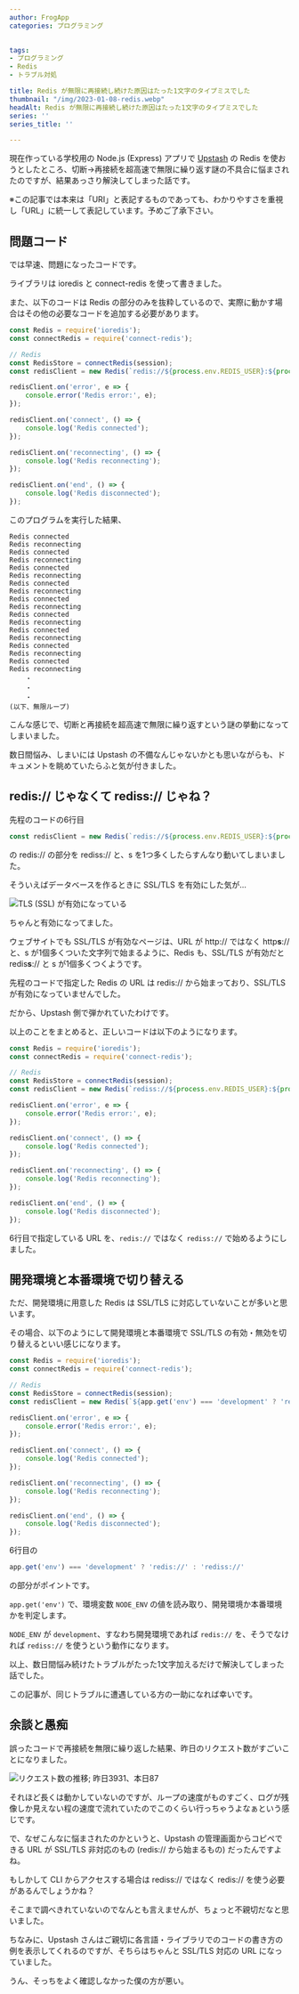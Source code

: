 ```yaml
---
author: FrogApp
categories: プログラミング

 
tags:
- プログラミング
- Redis
- トラブル対処

title: Redis が無限に再接続し続けた原因はたった1文字のタイプミスでした
thumbnail: "/img/2023-01-08-redis.webp"
headAlt: Redis が無限に再接続し続けた原因はたった1文字のタイプミスでした
series: ''
series_title: ''

---
```

現在作っている学校用の Node.js (Express) アプリで <a href="https://upstash.com/" target="_blank" rel="noopener noreferrer">Upstash</a> の Redis を使おうとしたところ、切断→再接続を超高速で無限に繰り返す謎の不具合に悩まされたのですが、結果あっさり解決してしまった話です。

※この記事では本来は「URI」と表記するものであっても、わかりやすさを重視し「URL」に統一して表記しています。予めご了承下さい。

## 問題コード

では早速、問題になったコードです。

ライブラリは ioredis と connect-redis を使って書きました。

また、以下のコードは Redis の部分のみを抜粋しているので、実際に動かす場合はその他の必要なコードを追加する必要があります。

```javascript
const Redis = require('ioredis');
const connectRedis = require('connect-redis');

// Redis
const RedisStore = connectRedis(session);
const redisClient = new Redis(`redis://${process.env.REDIS_USER}:${process.env.REDIS_PASSWORD}@${process.env.REDIS_ENDPOINT}:${process.env.REDIS_PORT}`);

redisClient.on('error', e => {
	console.error('Redis error:', e);
});

redisClient.on('connect', () => {
	console.log('Redis connected');
});

redisClient.on('reconnecting', () => {
	console.log('Redis reconnecting');
});

redisClient.on('end', () => {
	console.log('Redis disconnected');
});
```

このプログラムを実行した結果、

    Redis connected
    Redis reconnecting
    Redis connected
    Redis reconnecting
    Redis connected
    Redis reconnecting
    Redis connected
    Redis reconnecting
    Redis connected
    Redis reconnecting
    Redis connected
    Redis reconnecting
    Redis connected
    Redis reconnecting
    Redis connected
    Redis reconnecting
    Redis connected
    Redis reconnecting
        ・
        ・
        ・
    (以下、無限ループ)

こんな感じで、切断と再接続を超高速で無限に繰り返すという謎の挙動になってしまいました。

数日間悩み、しまいには Upstash の不備なんじゃないかとも思いながらも、ドキュメントを眺めていたらふと気が付きました。

## redis:// じゃなくて rediss:// じゃね？

先程のコードの6行目

```javascript
const redisClient = new Redis(`redis://${process.env.REDIS_USER}:${process.env.REDIS_PASSWORD}@${process.env.REDIS_ENDPOINT}:${process.env.REDIS_PORT}`);
```

の redis:// の部分を rediss:// と、s を1つ多くしたらすんなり動いてしまいました。

そういえばデータベースを作るときに SSL/TLS を有効にした気が…

![TLS (SSL) が有効になっている](/img/2023-01-08-tls.webp)

ちゃんと有効になってました。

ウェブサイトでも SSL/TLS が有効なページは、URL が http:// ではなく http**s**:// と、s が1個多くついた文字列で始まるように、Redis も、SSL/TLS が有効だと redis**s**:// と s が1個多くつくようです。

先程のコードで指定した Redis の URL は redis:// から始まっており、SSL/TLS が有効になっていませんでした。

だから、Upstash 側で弾かれていたわけです。

以上のことをまとめると、正しいコードは以下のようになります。

```javascript
const Redis = require('ioredis');
const connectRedis = require('connect-redis');

// Redis
const RedisStore = connectRedis(session);
const redisClient = new Redis(`rediss://${process.env.REDIS_USER}:${process.env.REDIS_PASSWORD}@${process.env.REDIS_ENDPOINT}:${process.env.REDIS_PORT}`);

redisClient.on('error', e => {
	console.error('Redis error:', e);
});

redisClient.on('connect', () => {
	console.log('Redis connected');
});

redisClient.on('reconnecting', () => {
	console.log('Redis reconnecting');
});

redisClient.on('end', () => {
	console.log('Redis disconnected');
});
```

6行目で指定している URL を、`redis://` ではなく `rediss://` で始めるようにしました。

## 開発環境と本番環境で切り替える

ただ、開発環境に用意した Redis は SSL/TLS に対応していないことが多いと思います。

その場合、以下のようにして開発環境と本番環境で SSL/TLS の有効・無効を切り替えるといい感じになります。

```javascript
const Redis = require('ioredis');
const connectRedis = require('connect-redis');

// Redis
const RedisStore = connectRedis(session);
const redisClient = new Redis(`${app.get('env') === 'development' ? 'redis://' : 'rediss://'}${process.env.REDIS_USER}:${process.env.REDIS_PASSWORD}@${process.env.REDIS_ENDPOINT}:${process.env.REDIS_PORT}`);

redisClient.on('error', e => {
	console.error('Redis error:', e);
});

redisClient.on('connect', () => {
	console.log('Redis connected');
});

redisClient.on('reconnecting', () => {
	console.log('Redis reconnecting');
});

redisClient.on('end', () => {
	console.log('Redis disconnected');
});
```

6行目の

```javascript
app.get('env') === 'development' ? 'redis://' : 'rediss://'
```

の部分がポイントです。

`app.get('env')` で、環境変数 `NODE_ENV` の値を読み取り、開発環境か本番環境かを判定します。

`NODE_ENV` が `development`、すなわち開発環境であれば `redis://` を、そうでなければ `rediss://` を使うという動作になります。

以上、数日間悩み続けたトラブルがたった1文字加えるだけで解決してしまった話でした。

この記事が、同じトラブルに遭遇している方の一助になれば幸いです。

## 余談と愚痴

誤ったコードで再接続を無限に繰り返した結果、昨日のリクエスト数がすごいことになりました。

![リクエスト数の推移; 昨日3931、本日87](/img/2023-01-08-requests-graph.webp)

それほど長くは動かしていないのですが、ループの速度がものすごく、ログが残像しか見えない程の速度で流れていたのでこのくらい行っちゃうよなぁという感じです。

で、なぜこんなに悩まされたのかというと、Upstash の管理画面からコピペできる URL が SSL/TLS 非対応のもの (redis:// から始まるもの) だったんですよね。

もしかして CLI からアクセスする場合は rediss:// ではなく redis:// を使う必要があるんでしょうかね？

そこまで調べきれていないのでなんとも言えませんが、ちょっと不親切だなと思いました。

ちなみに、Upstash さんはご親切に各言語・ライブラリでのコードの書き方の例を表示してくれるのですが、そちらはちゃんと SSL/TLS 対応の URL になっていました。

うん、そっちをよく確認しなかった僕の方が悪い。